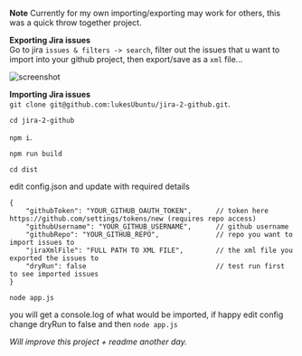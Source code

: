 **Note**  Currently for my own importing/exporting may work for others, this was a quick throw together project.   

**Exporting Jira issues**  
Go to jira `issues & filters -> search`, filter out the issues that u want to import into your github project, then export/save as a `xml` file...   

![screenshot](https://raw.githubusercontent.com/lukesUbuntu/jira-2-github/master/export_screenshot.png)




**Importing Jira issues**  
`git clone git@github.com:lukesUbuntu/jira-2-github.git`.  

`cd jira-2-github`   

`npm i`.  

`npm run build`   

`cd dist`   
 
edit config.json and update with required details

```
{
    "githubToken": "YOUR_GITHUB_OAUTH_TOKEN",      // token here https://github.com/settings/tokens/new (requires repo access)   
    "githubUsername": "YOUR_GITHUB_USERNAME",      // github username
    "githubRepo": "YOUR_GITHUB_REPO",              // repo you want to import issues to
    "jiraXmlFile": "FULL PATH TO XML FILE",        // the xml file you exported the issues to
    "dryRun": false                                // test run first to see imported issues
}
```

`node app.js`    

you will get a console.log of what would be imported, if happy edit config change dryRun to false and then `node app.js` 

*Will improve this project + readme another day.*
